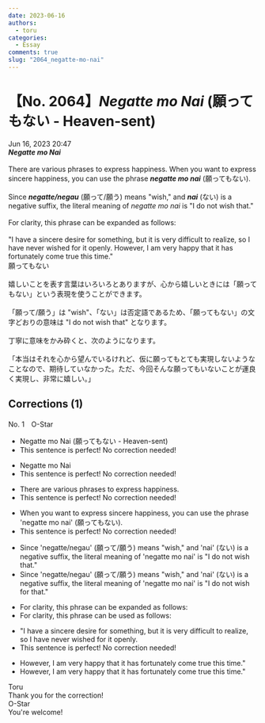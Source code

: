 ```yaml
---
date: 2023-06-16
authors:
  - toru
categories:
  - Essay
comments: true
slug: "2064_negatte-mo-nai"
---
```


# 【No. 2064】<strong><em>Negatte mo Nai</strong></em> (願ってもない - Heaven-sent)
<div class="date">Jun 16, 2023 20:47</div>
<div id="post"><div id="body_show_ori">
<strong><em>Negatte mo Nai</strong></em><br/><br/>There are various phrases to express happiness. When you want to express sincere happiness, you can use the phrase <strong><em>negatte mo nai</em></strong> (願ってもない).<br/><br/>Since <strong><em>negatte/negau</em></strong> (願って/願う) means "wish," and <strong><em>nai</em></strong> (ない) is a negative suffix, the literal meaning of <em>negatte mo nai</em> is "I do not wish that."<br/><br/>For clarity, this phrase can be expanded as follows:<br/><br/>"I have a sincere desire for something, but it is very difficult to realize, so I have never wished for it openly. However, I am very happy that it has fortunately come true this time."
</div></div>

<!-- more -->

<div id="post_ja"><div id="body_show_mo">
願ってもない<br/><br/>嬉しいことを表す言葉はいろいろとありますが、心から嬉しいときには「願ってもない」という表現を使うことができます。<br/><br/>「願って/願う」は "wish"、「ない」は否定語であるため、「願ってもない」の文字どおりの意味は "I do not wish that" となります。<br/><br/>丁寧に意味をかみ砕くと、次のようになります。<br/><br/>「本当はそれを心から望んでいるけれど、仮に願ってもとても実現しないようなことなので、期待していなかった。ただ、今回そんな願ってもいないことが運良く実現し、非常に嬉しい。」
</div></div>

## Corrections (1)
<div id="block"><div class="first_name"> No. 1　<span class="just_name">O-Star</span></div><div id="block2">
<ul class="correction_field">
<li class="incorrect">Negatte mo Nai (願ってもない - Heaven-sent)</li>
<li class="corrected perfect">This sentence is perfect! No correction needed!</li>
</ul>
<ul class="correction_field">
<li class="incorrect">Negatte mo Nai</li>
<li class="corrected perfect">This sentence is perfect! No correction needed!</li>
</ul>
<ul class="correction_field">
<li class="incorrect">There are various phrases to express happiness.</li>
<li class="corrected perfect">This sentence is perfect! No correction needed!</li>
</ul>
<ul class="correction_field">
<li class="incorrect">When you want to express sincere happiness, you can use the phrase 'negatte mo nai' (願ってもない).</li>
<li class="corrected perfect">This sentence is perfect! No correction needed!</li>
</ul>
<ul class="correction_field">
<li class="incorrect">Since 'negatte/negau' (願って/願う) means "wish," and 'nai' (ない) is a negative suffix, the literal meaning of 'negatte mo nai' is "I do not wish that."</li>
<li class="corrected correct">
Since 'negatte/negau' (願って/願う) means "wish," and 'nai' (ない) is a negative suffix, the literal meaning of 'negatte mo nai' is "I do not wish <span class="f_bold">for</span> that."
</li>
</ul>
<ul class="correction_field">
<li class="incorrect">For clarity, this phrase can be expanded as follows:</li>
<li class="corrected correct">
For clarity, this phrase can be <span class="f_bold">used</span> as follows:
</li>
</ul>
<ul class="correction_field">
<li class="incorrect">"I have a sincere desire for something, but it is very difficult to realize, so I have never wished for it openly.</li>
<li class="corrected perfect">This sentence is perfect! No correction needed!</li>
</ul>
<ul class="correction_field">
<li class="incorrect">However, I am very happy that it has fortunately come true this time."</li>
<li class="corrected correct">
However, I am very happy that it has <span class="f_gray">fortunately</span> come true this time."
</li>
</ul>
</div><div class="name"><span class="just_name">Toru</span><br>
Thank you for the correction!
</div>
<div class="name"><span class="just_name">O-Star</span><br>
You're welcome!
</div>
</div>
